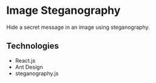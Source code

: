 # Image Steganography
Hide a secret message in an image using steganography.

## Technologies
- React.js
- Ant Design
- steganography.js
